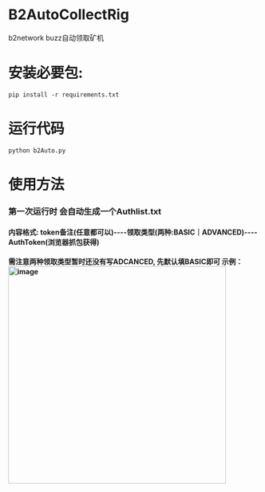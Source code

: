# B2AutoCollectRig
b2network buzz自动领取矿机

# 安装必要包:
  ```pip install -r requirements.txt```

# 运行代码
```python b2Auto.py```

# 使用方法

### 第一次运行时 会自动生成一个Authlist.txt
#### 内容格式: token备注(任意都可以)----领取类型(两种:BASIC｜ADVANCED)----AuthToken(浏览器抓包获得)
#### 需注意两种领取类型暂时还没有写ADCANCED, 先默认填BASIC即可 示例：<img width="436" alt="image" src="https://github.com/swbird/B2AutoCollectRig/assets/43195509/b1da6647-a273-4a95-998f-5dbbd1589fd7">

